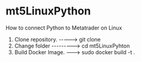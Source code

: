 # mt5LinuxPython
How to connect Python to Metatrader on Linux

1) Clone repository. -----> git clone <url>
2) Change folder ---------> cd mt5LinuxPyhton
3) Build Docker Image. ---> sudo docker build -t <ImageName> .
